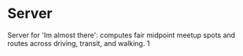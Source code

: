# Server
Server for 'Im almost there': computes fair midpoint meetup spots and routes across driving, transit, and walking.
1